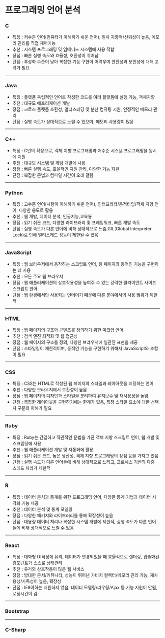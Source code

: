 # 프로그래밍 언어 분석

<h3>C</h3> 

 - 특징 : 저수준 언어(컴퓨터가 이해하기 쉬운 언어), 절차 지향적/신뢰성이 높음, 메모리 관리를 직접 제어가능
 - 추천 : 시스템 프로그래밍 및 임베디드 시스템에 사용 적합
 - 장점 : 빠른 실행 속도와 효율성, 호환성이 뛰어남
 - 단점 : 추상화 수준이 낮아 복잡한 기능 구현이 어려우며 안전성과 보안성에 대해 고려가 필요

<hr>

<h3>Java</h3> 

 - 특징 : 플랫폼 독립적인 언어로 작성한 코드를 여러 플랫폼에 실행 가능, 객체지향
 - 추천 : 대규모 애프리케이션 개발
 - 장점 : 크로스 플랫폼 호환성, 멀티스레딩 및 분산 컴퓨팅 지원, 안정적인 메모리 관리
 - 단점 : 실행 속도가 상대적으로 느릴 수 있으며, 메모리 사용량이 많음

<hr>

<h3>C++</h3>

 - 특징 : C언의 확장으로, 객체 지향 프로그래밍과 저수준 시스템 프로그래밍을 동시에 지원
 - 추천 : 대규모 시스템 및 게임 개발에 사용
 - 장점 : 빠른 실행 속도, 효율적인 자원 관리, 다양한 기능 지원
 - 단점 : 복잡한 문법과 컴파일 시간이 오래 걸림

<hr> 

<h3>Python</h3>

 - 특징 : 고수준 언어(사람이 이해하기 쉬운 언어), 인터프리터/동적타입/객체 지향 언어, 다양한 용도로 활용
 - 추천 : 웹 개발, 데이터 분석, 인공지능,교육용
 - 장점 : 읽기 쉬운 코드, 다양한 라이브러리 및 프레임워크, 빠른 개발 속도
 - 단점 : 실행 속도가 다른 언어에 비해 상대적으로 느림,GIL(Global Interpreter Lock)로 인해 멀티스레드 성능이 제한될 수 있음

<hr>

<h3>JavaScript</h3>

 - 특징 : 웹 브라우저에서 동작하는 스크립트 언어, 웽 페이지의 동적인 기능을 구현하는 데 사용
 - 추천 : 모든 주요 웹 브라우저
 - 장점 : 웹 애플리케이션의 상호작용성을 높여주 수 있는 강력한 클라이언트 사이드 스크립트 언어
 - 단점 : 웹 환경에서만 사용되는 언어이기 때문에 다른 분야에서의 사용 범위가 제한적

<hr>

<h3>HTML</h3>

 - 특징 : 웹 페이지의 구조와 콘텐츠를 정의하기 위한 마크업 언어
 - 추천 : 검색 엔진 최적화 및 웹 접근성
 - 장점 : 웹 페이지의 구조를 정의, 다양한 브라우저에 일관된 표현을 제공
 - 단점 : 스타일링이 제한적이며, 동적인 기능을 구현하기 위해서 JavaScript와 조합이 필요

<hr>

<h3>CSS</h3> 

 - 특징 : CSS는 HTML로 작성된 웹 페이지의 스타일과 레이아웃을 지정하는 언어
 - 추천 : 다양한 브라우저에서 호환성이 높음
 - 장점 : 웹 페이지의 디자인과 스타일을 분리하여 유지보수 및 재사용성을 높임
 - 단점 : 복잡한 레이아웃을 구현하기에는 한계가 있음, 특정 스타일 요소에 대한 선택자 구문의 이해가 필요

<hr>

<h3>Ruby</h3> 

- 특징 : Ruby는 간결하고 직관적인 문법을 가진 객체 지향 스크립트 언어, 웹 개발 및 스크립팅에 사용
- 추천 : 웹 애플리케이션 개발 및 자동화에 활용
- 장점 : 읽기 쉬운 코드, 높은 생산성, 객체 지향 프로그래밍의 장점 등을 가지고 있음
- 단점 : 실행 속도가 다른 언어들에 비해 상대적으로 느리고, 프로세스 기반의 다중 스레드 처리가 제한적

<hr>

<h3>R</h3> 

 - 특징 : 데이터 분석과 통계를 위한 프로그래밍 언어, 다양한 통계 기법과 데이터 시각화 기능 제공
 - 추천 : 데이터 분석 및 통계 모델링
 - 장점 : 다양한 패키지와 라이브러리를 통해 확장성이 높음
 - 단점 : 대용량 데이터 처리나 복잡한 시스템 개발에 제한적, 실행 속도가 다른 언어들에 비해 상대적으로 느릴 수 있음

<hr>

<h3>React</h3>

 - 특징 : 대화형 UI작성에 유리, 데이터가 변경되었을 때 효율적으로 렌더링, 캡슐화된 컴포넌트가 스스로 상태관리
 - 추천 : 유저와 상호작용이 많은 웹 서비스
 - 장점 : 방대한 문서/커뮤니티, 성능이 뛰어난 가비지 컬랙터/메모리 관리 기능, 재사용성/가독성이 높음, 확장성
 - 단점 : IE8이하는 지원하지 않음, 데이터 모델링/라우팅/Ajax 등 기능 지원이 안됨, 로딩시간이 김


<hr>

<h3>Bootstrap</h3>


<hr>

<h3>C-Sharp</h3>
